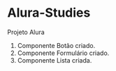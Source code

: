 # Alura-Studies
Projeto Alura 


1. Componente Botão criado.
2. Componente Formulário criado.
3. Componente Lista criada.
